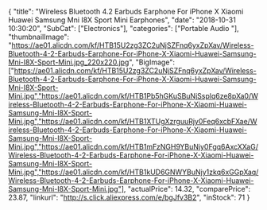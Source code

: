 {
	"title": "Wireless Bluetooth 4.2 Earbuds Earphone For iPhone X Xiaomi Huawei Samsung Mni I8X Sport Mini Earphones",
	"date": "2018-10-31 10:30:20",
	"SubCat": ["Electronics"],
	"categories": ["Portable Audio "],
	"thumbnailImage": "https://ae01.alicdn.com/kf/HTB15U2zg3ZC2uNjSZFnq6yxZpXav/Wireless-Bluetooth-4-2-Earbuds-Earphone-For-iPhone-X-Xiaomi-Huawei-Samsung-Mni-I8X-Sport-Mini.jpg_220x220.jpg",
	"BigImage": ["https://ae01.alicdn.com/kf/HTB15U2zg3ZC2uNjSZFnq6yxZpXav/Wireless-Bluetooth-4-2-Earbuds-Earphone-For-iPhone-X-Xiaomi-Huawei-Samsung-Mni-I8X-Sport-Mini.jpg","https://ae01.alicdn.com/kf/HTB1Pb5hGKuSBuNjSsplq6ze8pXa0/Wireless-Bluetooth-4-2-Earbuds-Earphone-For-iPhone-X-Xiaomi-Huawei-Samsung-Mni-I8X-Sport-Mini.jpg","https://ae01.alicdn.com/kf/HTB1XTUgXzrguuRjy0Feq6xcbFXae/Wireless-Bluetooth-4-2-Earbuds-Earphone-For-iPhone-X-Xiaomi-Huawei-Samsung-Mni-I8X-Sport-Mini.jpg","https://ae01.alicdn.com/kf/HTB1mFzNGH9YBuNjy0Fgq6AxcXXaG/Wireless-Bluetooth-4-2-Earbuds-Earphone-For-iPhone-X-Xiaomi-Huawei-Samsung-Mni-I8X-Sport-Mini.jpg","https://ae01.alicdn.com/kf/HTB1kUD6GNWYBuNjy1zkq6xGGpXaq/Wireless-Bluetooth-4-2-Earbuds-Earphone-For-iPhone-X-Xiaomi-Huawei-Samsung-Mni-I8X-Sport-Mini.jpg"],
	"actualPrice": 14.32,
	"comparePrice": 23.87,
	"linkurl": "http://s.click.aliexpress.com/e/bgJfv3B2",
	"inStock": 71
}

